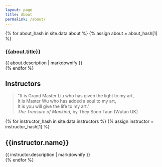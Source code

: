 ```yaml
---
layout: page
title: About
permalink: /about/
---
```


<section>
{% for about_hash in site.data.about %}
{% assign about = about_hash[1] %}
<article>
    <h1 id="{{ about_hash[0]}}">{{about.title}}</h1>
    <div>
        {{ about.description  | markdownify }}
    </div>
</article>
{% endfor %}
</section>

<section>
<h1>Instructors</h1>

<blockquote>
"It is Grand Master Liu who has given the light to my art,<br />
It is Master Wu who has added a soul to my art,<br />
It is you will give the life to my art."
<div><i>The Treasure of Mankind</i>, by They Soon Taun (Wutan UK)</div>
</blockquote>

{% for instructor_hash in site.data.instructors %}
{% assign instructor = instructor_hash[1] %}
<article>
    <h2 id="{{ instructor_hash[0]}}">{{instructor.name}}</h2>
    <div>
        {{ instructor.description  | markdownify }}
    </div>
</article>
{% endfor %}